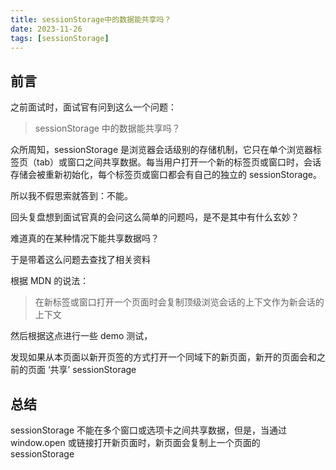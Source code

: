 ```yaml
---
title: sessionStorage中的数据能共享吗？
date: 2023-11-26
tags: [sessionStorage]
---
```


## 前言

之前面试时，面试官有问到这么一个问题：

> sessionStorage 中的数据能共享吗？

<!-- more -->

众所周知，sessionStorage 是浏览器会话级别的存储机制，它只在单个浏览器标签页（tab）或窗口之间共享数据。每当用户打开一个新的标签页或窗口时，会话存储会被重新初始化，每个标签页或窗口都会有自己的独立的 sessionStorage。

所以我不假思索就答到：不能。

回头复盘想到面试官真的会问这么简单的问题吗，是不是其中有什么玄妙？

难道真的在某种情况下能共享数据吗？

于是带着这么问题去查找了相关资料

根据 MDN 的说法：

> 在新标签或窗口打开一个页面时会复制顶级浏览会话的上下文作为新会话的上下文

然后根据这点进行一些 demo 测试，

发现如果从本页面以新开页签的方式打开一个同域下的新页面，新开的页面会和之前的页面 ‘共享’ sessionStorage

## 总结

sessionStorage 不能在多个窗口或选项卡之间共享数据，但是，当通过 window.open 或链接打开新页面时，新页面会复制上一个页面的 sessionStorage
